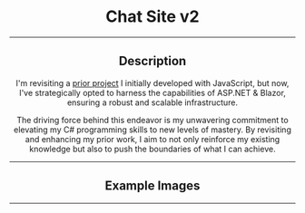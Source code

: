 <div align="center">
  
  # Chat Site v2
  <hr class="rounded">

  ## Description
  I'm revisiting a [prior project](https://github.com/WeismanGitHub/Chat-Website) I initially developed with JavaScript, but now, I've strategically opted to harness the capabilities of ASP.NET & Blazor, ensuring a robust and scalable infrastructure.

  The driving force behind this endeavor is my unwavering commitment to elevating my C# programming skills to new levels of mastery. By revisiting and enhancing my prior work, I aim to not only reinforce my existing knowledge but also to push the boundaries of what I can achieve.
  <hr class="rounded">

  ## Example Images

  <hr class="rounded">
</div>
